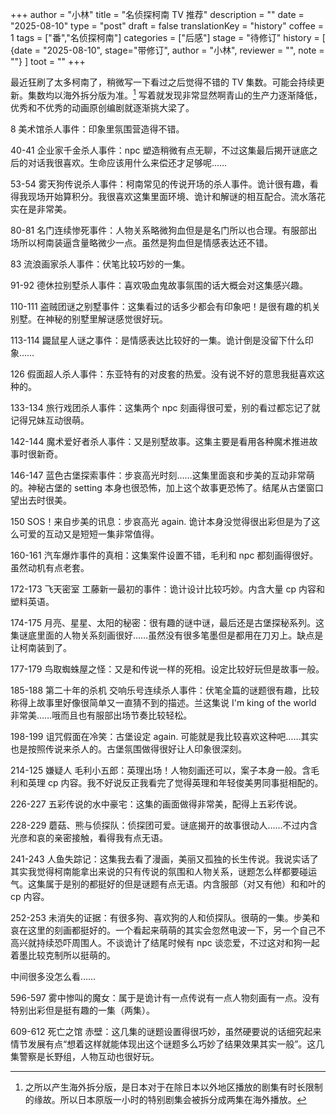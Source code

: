 +++
author = "小林"
title = "名侦探柯南 TV 推荐"
description = ""
date = "2025-08-10"
type = "post"
draft = false
translationKey = "history"
coffee = 1
tags = ["番","名侦探柯南"]
categories = ["后感"]
stage = "待修订"
history = [
  {date = "2025-08-10", stage="带修订", author = "小林", reviewer = "", note = ""}
]
toot = ""
+++

最近狂刷了太多柯南了，稍微写一下看过之后觉得不错的 TV 集数。可能会持续更新。集数均以海外拆分版为准。[^1]
写着就发现非常显然啊青山的生产力逐渐降低，优秀和不优秀的动画原创编剧就逐渐挑大梁了。

8 美术馆杀人事件：印象里氛围营造得不错。

40-41 企业家千金杀人事件：npc 塑造稍微有点无聊，不过这集最后揭开谜底之后的对话我很喜欢。生命应该用什么来偿还才足够呢……

53-54 雾天狗传说杀人事件：柯南常见的传说开场的杀人事件。诡计很有趣，看得我现场开始算积分。我很喜欢这集里面环境、诡计和解谜的相互配合。流水落花实在是非常美。

80-81 名门连续惨死事件：人物关系略微狗血但是是名门所以也合理。有服部出场所以柯南装逼含量略微少一点。虽然是狗血但是情感表达还不错。

83 流浪画家杀人事件：伏笔比较巧妙的一集。

91-92 德休拉别墅杀人事件：喜欢吸血鬼故事氛围的话大概会对这集感兴趣。

110-111 盗贼团谜之别墅事件：这集看过的话多少都会有印象吧！是很有趣的机关别墅。在神秘的别墅里解谜感觉很好玩。

113-114 鼹鼠星人谜之事件：是情感表达比较好的一集。诡计倒是没留下什么印象……

126 假面超人杀人事件：东亚特有的对皮套的热爱。没有说不好的意思我挺喜欢这种的。

133-134 旅行戏团杀人事件：这集两个 npc 刻画得很可爱，别的看过都忘记了就记得兄妹互动很萌。

142-144 魔术爱好者杀人事件：又是别墅故事。这集主要是看用各种魔术推进故事时很新奇。

146-147 蓝色古堡探索事件：步哀高光时刻……这集里面哀和步美的互动非常萌的。神秘古堡的 setting 本身也很恐怖，加上这个故事更恐怖了。结尾从古堡窗口望出去时很美。

150 SOS！来自步美的讯息：步哀高光 again. 诡计本身没觉得很出彩但是为了这么可爱的互动又是短短一集非常值得。

160-161 汽车爆炸事件的真相：这集案件设置不错，毛利和 npc 都刻画得很好。虽然动机有点老套。

172-173 飞天密室 工藤新一最初的事件：诡计设计比较巧妙。内含大量 cp 内容和塑料英语。

174-175 月亮、星星、太阳的秘密：很有趣的谜中谜，最后还是古堡探秘系列。这集谜底里面的人物关系刻画很好……虽然没有很多笔墨但是都用在刀刃上。缺点是让柯南装到了。

177-179 鸟取蜘蛛屋之怪：又是和传说一样的死相。设定比较好玩但是故事一般。

185-188 第二十年的杀机 交响乐号连续杀人事件：伏笔全篇的谜题很有趣，比较称得上故事里好像很简单又一直猜不到的描述。兰这集说 I'm king of the world 非常美……哦而且也有服部出场节奏比较轻松。

198-199 诅咒假面在冷笑：古堡设定 again. 可能就是我比较喜欢这种吧……其实也是按照传说来杀人的。古堡氛围做得很好让人印象很深刻。

214-125 嫌疑人 毛利小五郎：英理出场！人物刻画还可以，案子本身一般。含毛利和英理 cp 内容。我不好说反正我看完了觉得英理和年轻俊美男同事挺相配的。

226-227 五彩传说的水中豪宅：这集的画面做得非常美，配得上五彩传说。

228-229 蘑菇、熊与侦探队：侦探团可爱。谜底揭开的故事很动人……不过内含光彦和哀的亲密接触，看得我有点无语。

241-243 人鱼失踪记：这集我去看了漫画，美丽又孤独的长生传说。我说实话了其实我觉得柯南能拿出来说的只有传说的氛围和人物关系，谜题怎么样都要碰运气。这集属于是别的都挺好的但是谜题有点无语。内含服部（对又有他）和和叶的 cp 内容。

252-253 未消失的证据：有很多狗、喜欢狗的人和侦探队。很萌的一集。步美和哀在这里的刻画都挺好的。一个看起来萌萌的其实会忽然电波一下，另一个自己不高兴就持续恐吓周围人。不谈诡计了结尾时候有 npc 谈恋爱，不过这对和狗一起着墨比较克制所以挺萌的。

中间很多没怎么看……

596-597 雾中惨叫的魔女：属于是诡计有一点传说有一点人物刻画有一点。没有特别出彩但是挺有趣的一集（两集）。

609-612 死亡之馆 赤壁：这几集的谜题设置得很巧妙，虽然硬要说的话细究起来情节发展有点“想着这样就能体现出这个谜题多么巧妙了结果效果其实一般”。这几集警察是长野组，人物互动也很好玩。

[^1]: 之所以产生海外拆分版，是日本对于在除日本以外地区播放的剧集有时长限制的缘故。所以日本原版一小时的特别剧集会被拆分成两集在海外播放。